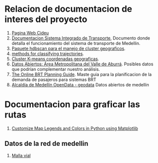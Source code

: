 # Relacion de documentacion de interes del proyecto

   1. [Pagina Web Cideu](https://www.cideu.org/)
   2. [Documentacion Sistema Integrado de Transporte](https://www.cideu.org/proyecto/sistema-integrado-transporte-del-valle-de-aburra-sitva/), Documento donde detalla el funcionamiento del sistema de transporte de Medellin.
   3. [Paquete hdbscan para el manejo de cluster geograficos](https://hdbscan.readthedocs.io/en/latest/soft_clustering_explanation.html).
   4. [methods for classifying trajectories](https://journals.openedition.org/cybergeo/27035).
   5. [Cluster K-means coordenadas geograficas](https://levelup.gitconnected.com/clustering-gps-co-ordinates-forming-regions-4f50caa7e4a1).
   6. [Datos Abiertos: Área Metropolitana del Valle de Aburrá](https://datosabiertos.metropol.gov.co/). Posibles datos que podrían complementar nuestro análisis.
   7. [The Online BRT Planning Guide](https://brtguide.itdp.org/branch/master/guide/). Maste guia para la planificacion de la demanda de pasajeros para sistemas BRT
   8. [Alcaldía de Medellín OpenData - geodata](https://geomedellin-m-medellin.opendata.arcgis.com/search?tags=movilidad) Datos abiertos de medellin

# Documentacion para graficar las rutas

   1. [Customize Map Legends and Colors in Python using Matplotlib](https://www.earthdatascience.org/courses/scientists-guide-to-plotting-data-in-python/plot-spatial-data/customize-vector-plots/python-customize-map-legends-geopandas/)
   
## Datos de la red de medellin

   1. [Malla vial](https://geomedellin-m-medellin.opendata.arcgis.com/datasets/da89cc206c7e484d9f7ba35d81ca9742_0/data?geometry=-75.577%2C6.235%2C-75.559%2C6.239)
   
